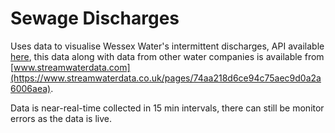 # Sewage Discharges 

Uses data to visualise Wessex Water's intermittent discharges, API available [here](https://www.streamwaterdata.co.uk/datasets/632885799ff946cd86200f07b7f175fb_0/about), this data along with data from other water companies is available from [www.streamwaterdata.com](https://www.streamwaterdata.co.uk/pages/74aa218d6ce94c75aec9d0a2a6006aea). 

Data is near-real-time collected in 15 min intervals, there can still be monitor errors as the data is live.

